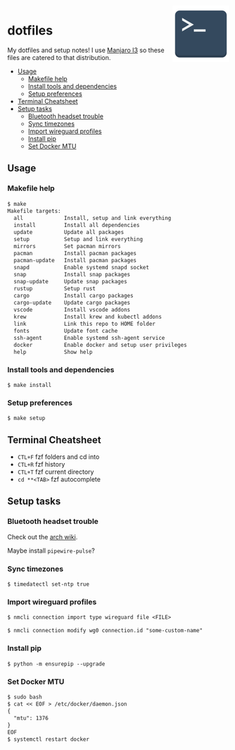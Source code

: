 <img align="right" width="128" height="128" src="logo.png">
<h1>dotfiles</h1>

My dotfiles and setup notes! I use [Manjaro I3](https://manjaro.org/downloads/community/i3/) so these files are catered to that distribution.

- [Usage](#usage)
  - [Makefile help](#makefile-help)
  - [Install tools and dependencies](#install-tools-and-dependencies)
  - [Setup preferences](#setup-preferences)
- [Terminal Cheatsheet](#terminal-cheatsheet)
- [Setup tasks](#setup-tasks)
  - [Bluetooth headset trouble](#bluetooth-headset-trouble)
  - [Sync timezones](#sync-timezones)
  - [Import wireguard profiles](#import-wireguard-profiles)
  - [Install pip](#install-pip)
  - [Set Docker MTU](#set-docker-mtu)

## Usage

### Makefile help

```
$ make
Makefile targets:
  all             Install, setup and link everything
  install         Install all dependencies
  update          Update all packages
  setup           Setup and link everything
  mirrors         Set pacman mirrors
  pacman          Install pacman packages
  pacman-update   Install pacman packages
  snapd           Enable systemd snapd socket
  snap            Install snap packages
  snap-update     Update snap packages
  rustup          Setup rust
  cargo           Install cargo packages
  cargo-update    Update cargo packages
  vscode          Install vscode addons
  krew            Install krew and kubectl addons
  link            Link this repo to HOME folder
  fonts           Update font cache
  ssh-agent       Enable systemd ssh-agent service
  docker          Enable docker and setup user privileges
  help            Show help
```

### Install tools and dependencies

```console
$ make install
```

### Setup preferences

```console
$ make setup
```

## Terminal Cheatsheet

* `CTL+F` fzf folders and cd into
* `CTL+R` fzf history
* `CTL+T` fzf current directory
* `cd **<TAB>` fzf autocomplete

## Setup tasks

### Bluetooth headset trouble

Check out the [arch wiki](https://wiki.archlinux.org/title/Bluetooth_headset).

Maybe install `pipewire-pulse`?

### Sync timezones

```console
$ timedatectl set-ntp true
```

### Import wireguard profiles

```
$ nmcli connection import type wireguard file <FILE>
```

```
$ nmcli connection modify wg0 connection.id "some-custom-name"
```

### Install pip

```
$ python -m ensurepip --upgrade
```

### Set Docker MTU

```
$ sudo bash
$ cat << EOF > /etc/docker/daemon.json 
{
  "mtu": 1376
}
EOF
$ systemctl restart docker
```